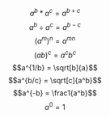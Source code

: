 
$$a^b * a^c = a^{b+c}$$
$$a^b \div a^c = a^{b-c}$$
$$(a^m)^n = a^{mn}$$
$$(ab)^c = a^cb^c$$
$$a^{1/b} = \sqrt[b]{a}$$
$$a^{b/c} = \sqrt[c]{a^b}$$
$$a^{-b} = \frac1{a^b}$$
$$a^0 = 1$$